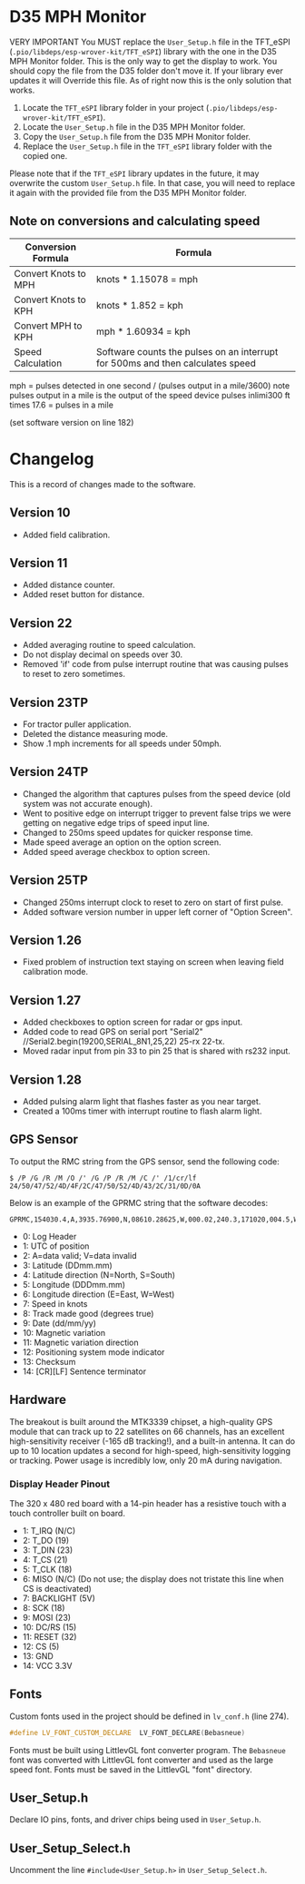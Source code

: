 # D35 MPH Monitor

VERY IMPORTANT
You MUST replace the `User_Setup.h` file in the TFT_eSPI (`.pio/libdeps/esp-wrover-kit/TFT_eSPI`) library with the one in the D35 MPH Monitor folder.  This is the only way to get the display to work. You should copy the file from the D35 folder don't move it. If your library ever updates it will Override this file. As of right now this is the only solution that works.
1. Locate the `TFT_eSPI` library folder in your project (`.pio/libdeps/esp-wrover-kit/TFT_eSPI`).
2. Locate the `User_Setup.h` file in the D35 MPH Monitor folder.
3. Copy the `User_Setup.h` file from the D35 MPH Monitor folder.
4. Replace the `User_Setup.h` file in the `TFT_eSPI` library folder with the copied one.

Please note that if the `TFT_eSPI` library updates in the future, it may overwrite the custom `User_Setup.h` file. In that case, you will need to replace it again with the provided file from the D35 MPH Monitor folder.

## Note on conversions and calculating speed
| Conversion Formula | Formula |
|--------------------|---------|
| Convert Knots to MPH | knots * 1.15078 = mph |
| Convert Knots to KPH | knots * 1.852 = kph |
| Convert MPH to KPH | mph * 1.60934 = kph |
| Speed Calculation | Software counts the pulses on an interrupt for 500ms and then calculates speed |


 mph = pulses detected in one second / (pulses output in a mile/3600)  note pulses output in a mile is the output of the speed device
pulses inlimi300 ft times 17.6 = pulses in a mile


(set software version on line 182)

# Changelog

This is a record of changes made to the software.

## Version 10
- Added field calibration.

## Version 11
- Added distance counter.
- Added reset button for distance.

## Version 22
- Added averaging routine to speed calculation.
- Do not display decimal on speeds over 30.
- Removed 'if' code from pulse interrupt routine that was causing pulses to reset to zero sometimes.

## Version 23TP
- For tractor puller application.
- Deleted the distance measuring mode.
- Show .1 mph increments for all speeds under 50mph.

## Version 24TP
- Changed the algorithm that captures pulses from the speed device (old system was not accurate enough).
- Went to positive edge on interrupt trigger to prevent false trips we were getting on negative edge trips of speed input line.
- Changed to 250ms speed updates for quicker response time.
- Made speed average an option on the option screen.
- Added speed average checkbox to option screen.

## Version 25TP
- Changed 250ms interrupt clock to reset to zero on start of first pulse.
- Added software version number in upper left corner of "Option Screen".

## Version 1.26
- Fixed problem of instruction text staying on screen when leaving field calibration mode.

## Version 1.27
- Added checkboxes to option screen for radar or gps input.
- Added code to read GPS on serial port "Serial2" //Serial2.begin(19200,SERIAL_8N1,25,22) 25-rx 22-tx.
- Moved radar input from pin 33 to pin 25 that is shared with rs232 input.

## Version 1.28
- Added pulsing alarm light that flashes faster as you near target.
- Created a 100ms timer with interrupt routine to flash alarm light.


## GPS Sensor

To output the RMC string from the GPS sensor, send the following code: 

```
$ /P /G /R /M /O /' /G /P /R /M /C /' /1/cr/lf
24/50/47/52/4D/4F/2C/47/50/52/4D/43/2C/31/0D/0A
```

Below is an example of the GPRMC string that the software decodes:
```
GPRMC,154030.4,A,3935.76900,N,08610.28625,W,000.02,240.3,171020,004.5,W*0.05C
```

- 0: Log Header
- 1: UTC of position
- 2: A=data valid; V=data invalid
- 3: Latitude (DDmm.mm)
- 4: Latitude direction (N=North, S=South)
- 5: Longitude (DDDmm.mm)
- 6: Longitude direction (E=East, W=West)
- 7: Speed in knots
- 8: Track made good (degrees true)
- 9: Date (dd/mm/yy)
- 10: Magnetic variation
- 11: Magnetic variation direction
- 12: Positioning system mode indicator
- 13: Checksum
- 14: [CR][LF] Sentence terminator

## Hardware

The breakout is built around the MTK3339 chipset, a high-quality GPS module that can track up to 22 satellites on 66 channels, has an excellent high-sensitivity receiver (-165 dB tracking!), and a built-in antenna. It can do up to 10 location updates a second for high-speed, high-sensitivity logging or tracking. Power usage is incredibly low, only 20 mA during navigation.

### Display Header Pinout

The 320 x 480 red board with a 14-pin header has a resistive touch with a touch controller built on board.

- 1: T_IRQ (N/C)
- 2: T_DO (19)
- 3: T_DIN (23)
- 4: T_CS (21)
- 5: T_CLK (18)
- 6: MISO (N/C) (Do not use; the display does not tristate this line when CS is deactivated)
- 7: BACKLIGHT (5V)
- 8: SCK (18)
- 9: MOSI (23)
- 10: DC/RS (15)
- 11: RESET (32)
- 12: CS (5)
- 13: GND
- 14: VCC 3.3V

## Fonts

Custom fonts used in the project should be defined in `lv_conf.h` (line 274).
```c++
#define LV_FONT_CUSTOM_DECLARE  LV_FONT_DECLARE(Bebasneue)
```
Fonts must be built using LittlevGL font converter program. The `Bebasneue` font was converted with LittlevGL font converter and used as the large speed font. Fonts must be saved in the LittlevGL "font" directory.

## User_Setup.h

Declare IO pins, fonts, and driver chips being used in `User_Setup.h`.

## User_Setup_Select.h

Uncomment the line `#include<User_Setup.h>` in `User_Setup_Select.h`.

